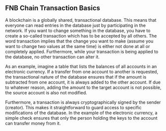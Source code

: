 ## FNB Chain Transaction Basics

A blockchain is a globally shared, transactional database. This means that everyone can read entries in the database just by participating in the network. If you want to change something in the database, you have to create a so-called transaction which has to be accepted by all others. The word transaction implies that the change you want to make (assume you want to change two values at the same time) is either not done at all or completely applied. Furthermore, while your transaction is being applied to the database, no other transaction can alter it.

As an example, imagine a table that lists the balances of all accounts in an electronic currency. If a transfer from one account to another is requested, the transactional nature of the database ensures that if the amount is subtracted from one account, it is always added to the other account. If due to whatever reason, adding the amount to the target account is not possible, the source account is also not modified.

Furthermore, a transaction is always cryptographically signed by the sender (creator). This makes it straightforward to guard access to specific modifications of the database. In the example of the electronic currency, a simple check ensures that only the person holding the keys to the account can transfer money from it.


